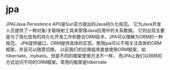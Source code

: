 # jpa 

JPA(Java Persistence API)是Sun官方提出的Java持久化规范。
它为Java开发人员提供了一种对象/关联映射工具来管理Java应用中的关系数据。
它的出现主要是为了简化现有的持久化开发工作和整合ORM技术，JPA可以理解为ORM的一种规范，
JPA提供接口，ORM提供具体的实现。使用jpa可以不用关注具体的ORM框架，并且可以随意切换。
以前我们的应用程序直接使用ORM框架，如hibernate，mybatis。但是不同的框架使用方法不一样，
而JPA让我们以同样的方式访问不同的ORM框架。常用的框架是hibernate

